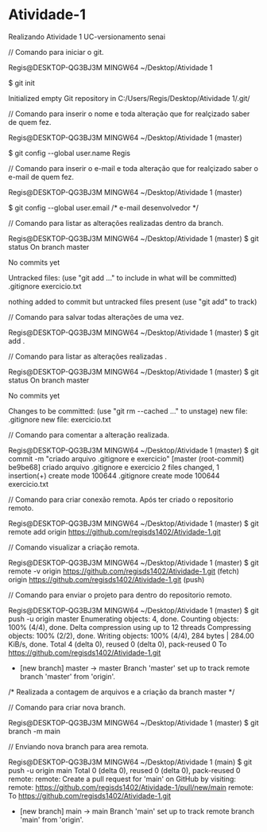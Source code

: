 # Atividade-1
Realizando Atividade 1 UC-versionamento senai

// Comando para iniciar o git.

Regis@DESKTOP-QG3BJ3M MINGW64 ~/Desktop/Atividade 1

$ git init

Initialized empty Git repository in C:/Users/Regis/Desktop/Atividade 1/.git/

// Comando para inserir o nome e toda alteração que for realçizado saber de quem fez.

Regis@DESKTOP-QG3BJ3M MINGW64 ~/Desktop/Atividade 1 (master)

$ git config --global user.name Regis

// Comando para inserir o e-mail e toda alteração que for realçizado saber o e-mail de quem fez.

Regis@DESKTOP-QG3BJ3M MINGW64 ~/Desktop/Atividade 1 (master)

$ git config --global user.email /* e-mail desenvolvedor */

// Comando para listar as alterações realizadas dentro da branch.

Regis@DESKTOP-QG3BJ3M MINGW64 ~/Desktop/Atividade 1 (master)
$ git status
On branch master

No commits yet

Untracked files:
  (use "git add <file>..." to include in what will be committed)
        .gitignore
        exercicio.txt

nothing added to commit but untracked files present (use "git add" to track)

// Comando para salvar todas alterações de uma vez.

Regis@DESKTOP-QG3BJ3M MINGW64 ~/Desktop/Atividade 1 (master)
$ git add .

// Comando para listar as alterações realizadas .

Regis@DESKTOP-QG3BJ3M MINGW64 ~/Desktop/Atividade 1 (master)
$ git status
On branch master

No commits yet

Changes to be committed:
  (use "git rm --cached <file>..." to unstage)
        new file:   .gitignore
        new file:   exercicio.txt

// Comando para comentar a alteração realizada.

Regis@DESKTOP-QG3BJ3M MINGW64 ~/Desktop/Atividade 1 (master)
$ git commit -m "criado arquivo .gitignore e exercicio"
[master (root-commit) be9be68] criado arquivo .gitignore e exercicio
 2 files changed, 1 insertion(+)
 create mode 100644 .gitignore
 create mode 100644 exercicio.txt

// Comando para criar conexão remota. Após ter criado o repositorio remoto.

Regis@DESKTOP-QG3BJ3M MINGW64 ~/Desktop/Atividade 1 (master)
$ git remote add origin https://github.com/regisds1402/Atividade-1.git

// Comando visualizar a criação remota.

Regis@DESKTOP-QG3BJ3M MINGW64 ~/Desktop/Atividade 1 (master)
$ git remote -v
origin  https://github.com/regisds1402/Atividade-1.git (fetch)
origin  https://github.com/regisds1402/Atividade-1.git (push)

// Comando para enviar o projeto para dentro do repositorio remoto.

Regis@DESKTOP-QG3BJ3M MINGW64 ~/Desktop/Atividade 1 (master)
$ git push -u origin master
Enumerating objects: 4, done.
Counting objects: 100% (4/4), done.
Delta compression using up to 12 threads
Compressing objects: 100% (2/2), done.
Writing objects: 100% (4/4), 284 bytes | 284.00 KiB/s, done.
Total 4 (delta 0), reused 0 (delta 0), pack-reused 0
To https://github.com/regisds1402/Atividade-1.git
 * [new branch]      master -> master
Branch 'master' set up to track remote branch 'master' from 'origin'.

/* Realizada a contagem de arquivos e a criação da branch master */

// Comando para criar nova branch.

Regis@DESKTOP-QG3BJ3M MINGW64 ~/Desktop/Atividade 1 (master)
$ git branch -m main

// Enviando nova branch para area remota.

Regis@DESKTOP-QG3BJ3M MINGW64 ~/Desktop/Atividade 1 (main)
$ git push -u origin main
Total 0 (delta 0), reused 0 (delta 0), pack-reused 0
remote:
remote: Create a pull request for 'main' on GitHub by visiting:
remote:      https://github.com/regisds1402/Atividade-1/pull/new/main
remote:
To https://github.com/regisds1402/Atividade-1.git
 * [new branch]      main -> main
Branch 'main' set up to track remote branch 'main' from 'origin'.
